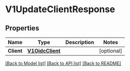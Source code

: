 # V1UpdateClientResponse

## Properties

Name | Type | Description | Notes
------------ | ------------- | ------------- | -------------
**Client** | [**V1OidcClient**](v1OIDCClient.md) |  | [optional] 

[[Back to Model list]](../README.md#documentation-for-models) [[Back to API list]](../README.md#documentation-for-api-endpoints) [[Back to README]](../README.md)


